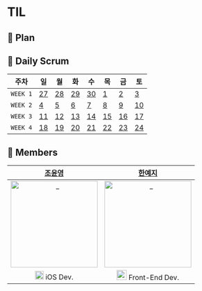 # TIL

## 📖 Plan

## 📅 Daily Scrum 

| 주차 | 일 | 월 | 화 | 수 | 목 | 금 | 토 | 
| -------- | --- | ------------------------------------------------------------------------------------ | ------------------------------------------------------------------------------------ | ------------------------------------------------------------------------------------ | ------------------------------------------------------------------------------------ | ------------------------------------------------------------------------------------ | --- | 
| `WEEK 1` | [27](https://github.com/YY-TIL/TIL/wiki/6_27) | [28](https://github.com/YY-TIL/TIL/wiki/6_28) | [29]() | [30]()| [1]() | [2]() | [3]() | 
| `WEEK 2` | [4]() | [5]() | [6]() | [7]()| [8]() | [9]() | [10]() | 
| `WEEK 3` | [11]() | [12]() | [13]() | [14]()| [15]() | [16]() | [17]() | 
| `WEEK 4` | [18]() | [19]() | [20]() | [21]()| [22]() | [23]() | [24]() | 


## 👭 Members

|  [조윤영](https://github.com/Choyoonyoung98)  |  [한예지](https://github.com/yeji9175)  |  
| :----------: |  :--------:  | 
| <img src="https://avatars.githubusercontent.com/u/39290117?v=4" width=200px alt="_"/> | <img src="https://avatars.githubusercontent.com/u/39231606?v=4" width=200px alt="_"/> | 
| <img src="https://user-images.githubusercontent.com/39231606/123516779-c9b08180-d6d8-11eb-96be-1c3d9dc3ce9c.png" width=20px alt="_"/> iOS Dev. | <img src="https://y0c.github.io/images/js.png" width=23px> Front-End Dev. | 
